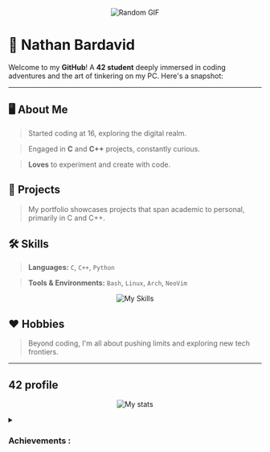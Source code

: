 
<p align="center">
  <img src="https://media.giphy.com/media/v1.Y2lkPTc5MGI3NjExYWtnOTZoN2ExeGRnbnEzbzFhNjZjdjllaWxtZGluaWxpemk1b3pvMyZlcD12MV9pbnRlcm5hbF9naWZfYnlfaWQmY3Q9Zw/NKEt9elQ5cR68/giphy.gif" alt="Random GIF">
</p>

# 👋 Nathan Bardavid

Welcome to my **GitHub**! A **42 student** deeply immersed in coding adventures and the art of tinkering on my PC. Here's a snapshot:

---

## 🖥️ About Me

> Started coding at 16, exploring the digital realm.

> Engaged in **C** and **C++** projects, constantly curious.

> **Loves** to experiment and create with code.

## 🚀 Projects

> My portfolio showcases projects that span academic to personal, primarily in C and C++.

## 🛠 Skills

> **Languages:** `C`, `C++`, `Python`

> **Tools & Environments:** `Bash`, `Linux`, `Arch`, `NeoVim`

<p align="center">
  <img src="https://skillicons.dev/icons?i=c,cpp,py,bash,linux,arch,neovim" alt="My Skills">
</p>

## ❤️  Hobbies

> Beyond coding, I'm all about pushing limits and exploring new tech frontiers.

---

## 42 profile

<p align="center">
  <img src="https://badge.mediaplus.ma/darkblue/nbardavi?1337Badge=off&UM6P=off" alt="My stats">
</p>

<details>
    <summary> <h3>Achievements : </h3> </summary>
    <li> 1st Circle :
        <img src="./badges/libftm.png"  title="Libft: 125/100" length="100" width="100"><img src="./badges/get_next_linee.png"  title="GNL: 112/100" length="100" width="100"><img src="./badges/ft_printfm.png"  title="Ft-printf: 125/100" length="100" width="100"><img src="./badges/born2berootm.png"  title="B2B: 125/100" length="100" width="100"> </br>
    <li>2nd Circle : <img src="./badges/push_swapm.png"  title="Push-swap: 125/100" length="100" width="100"><img src="./badges/pipexm.png"  title="Pipex: 125/125" length="100" width="100"><img src="./badges/fdfm.png"  title="FDF : 125/100" length="100" width="100"> </br>
    <li>3rd Circle : <img src="./badges/minishellm.png"  title="Minishell : 125/100" length="100" width="100"><img src="./badges/philosophersm.png"  title="Philosophers : 125/100" length="100" width="100">
    <li>4rd Circle : <img src="./badges/netpracticem.png"  title="Netpractice : 100/100" length="100" width="100"><img src="./badges/cppn.png"  title="Cpp 0-4: pending..." length="100" width="100">
</details>

<!--
**lourio0/lourio0** is a ✨ _special_ ✨ repository because its `README.md` (this file) appears on your GitHub profile.

Here are some ideas to get you started:

- 🔭 I’m currently working on ...
- 🌱 I’m currently learning ...
- 👯 I’m looking to collaborate on ...
- 🤔 I’m looking for help with ...
- 💬 Ask me about ...
- 📫 How to reach me: ...
- 😄 Pronouns: ...
- ⚡ Fun fact: ...
-->
